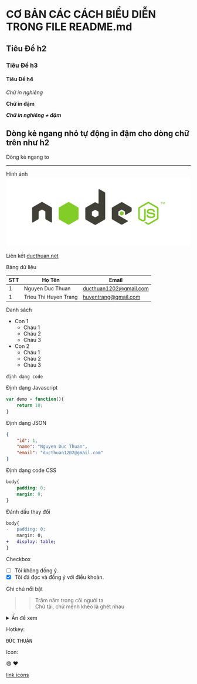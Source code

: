 # CƠ BẢN CÁC CÁCH BIỂU DIỄN TRONG FILE README.md

## Tiêu Đề h2

### Tiêu Đề h3

#### Tiêu Đề h4

*Chữ in nghiêng*

**Chữ in đậm**

***Chữ in nghiêng + đậm***

Dòng kẻ ngang nhỏ tự động in đậm cho dòng chữ trên như h2
---

Dòng kẻ ngang to
_ _ _

Hình ảnh
![Node JS](images/nodejs.png "Tiêu đề của ảnh")

Liên kết
[ducthuan.net](http://ducthuan.net)

Bảng dữ liệu

STT  | Họ Tên | Email
---|--- |---
1  | Nguyen Duc Thuan | ducthuan1202@gmail.com
1  | Trieu Thi Huyen Trang | huyentrang@gmail.com

Danh sách
* Con 1
    * Cháu 1
    * Cháu 2
    * Cháu 3
* Con 2
    * Cháu 1
    * Cháu 2
    * Cháu 3

`định dạng code`

Định dạng Javascript
```js
var demo = function(){
    return 10;
}
```

Định dạng JSON
```json
{
    "id": 1,
    "name": "Nguyen Duc Thuan",
    "email": "ducthuan1202@gmail.com"
}
```

Định dạng code CSS
```css
body{
    padding: 0;
    margin: 0;    
}
```

Đánh dấu thay đổi
```diff
body{
-   padding: 0;
    margin: 0;
+   display: table;
}
```

Checkbox

- [ ] Tôi không đồng ý.
- [x] Tôi đã đọc và đồng ý với điều khoản.

Ghi chú nổi bật

>> Trăm năm trong cõi người ta<br/>Chữ tài, chữ mệnh khéo là ghét nhau


<details>
    <summary>Ấn để xem</summary>
    <p>Nội dung chi tiết hiển thị ở đây</p>
</details>

Hotkey: 

<kbd>Đ</kbd><kbd>Ứ</kbd><kbd>C</kbd> <kbd>T</kbd><kbd>H</kbd><kbd>U</kbd><kbd>Ậ</kbd><kbd>N</kbd>

Icon: 

:smile: :heart:

[link icons](https://www.webpagefx.com/tools/emoji-cheat-sheet/)
